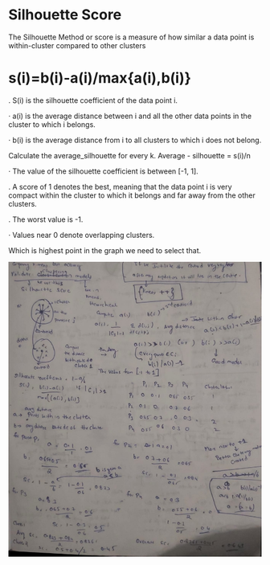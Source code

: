 # Silhouette Score 

The Silhouette Method or score is a measure of how similar a data point is within-cluster compared to other clusters

# s(i)=b(i)-a(i)/max{a(i),b(i)}

. S(i) is the silhouette coefficient of the data point i.

· a(i) is the average distance between i and all the other data points in the cluster to which i belongs.

· b(i) is the average distance from i to all clusters to which i does not belong.

Calculate the average_silhouette for every k. Average - silhouette =  s(i)/n

· The value of the silhouette coefficient is between [-1, 1].

. A score of 1 denotes the best, meaning that the data point i is very compact within the cluster to which it belongs and far away from the other clusters.

. The worst value is -1.

· Values near 0 denote overlapping clusters.

Which is highest point in the graph we need to select that.

![Alt text](https://github.com/srirampamerla/Unsupervised_K-Means/blob/main/silhouette.jpeg?raw=true)
